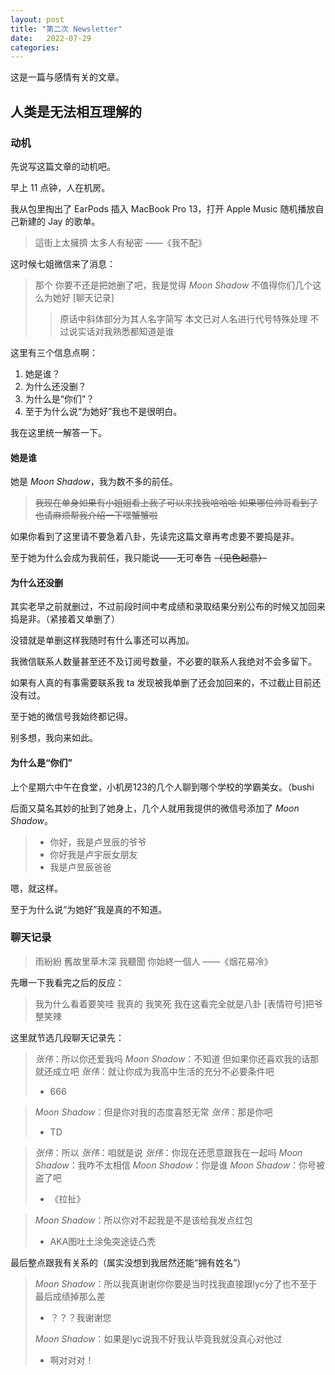 ```yaml
---
layout: post
title: "第二次 Newsletter"
date:   2022-07-29 
categories: 
---
```


这是一篇与感情有关的文章。

## 人类是无法相互理解的
### 动机

先说写这篇文章的动机吧。

早上 11 点钟，人在机房。

我从包里掏出了 EarPods 插入 MacBook Pro 13，打开 Apple Music 随机播放自己新建的 Jay 的歌单。

> 這街上太擁擠
> 太多人有秘密
> ——《我不配》

这时候七姐微信来了消息：
> 那个
> 你要不还是把她删了吧，我是觉得 *Moon Shadow* 不值得你们几个这么为她好
> [聊天记录]
>
> > 原话中斜体部分为其人名字简写
> > 本文已对人名进行代号特殊处理
> > 不过说实话对我熟悉都知道是谁


这里有三个信息点啊：
1. 她是谁？
2. 为什么还没删？
3. 为什么是“你们”？
4. 至于为什么说“为她好”我也不是很明白。
   
我在这里统一解答一下。

#### 她是谁
她是 *Moon Shadow*，我为数不多的前任。
> ~~我现在单身如果有小姐姐看上我了可以来找我哈哈哈
> 如果哪位帅哥看到了也请麻烦帮我介绍一下嘿蟹蟹啦~~

如果你看到了这里请不要急着八卦，先读完这篇文章再考虑要不要捣是非。

至于她为什么会成为我前任，我只能说——无可奉告 ~~（见色起意）~~

#### 为什么还没删
其实老早之前就删过，不过前段时间中考成绩和录取结果分别公布的时候又加回来捣是非。（紧接着又单删了）

没错就是单删这样我随时有什么事还可以再加。

我微信联系人数量甚至还不及订阅号数量，不必要的联系人我绝对不会多留下。

如果有人真的有事需要联系我 ta 发现被我单删了还会加回来的，不过截止目前还没有过。

至于她的微信号我始终都记得。

别多想，我向来如此。

#### 为什么是“你们”
上个星期六中午在食堂，小机房123的几个人聊到哪个学校的学霸美女。（bushi

后面又莫名其妙的扯到了她身上，几个人就用我提供的微信号添加了 *Moon Shadow*。

> * 你好，我是卢昱辰的爷爷
> * 你好我是卢宇辰女朋友
> * 我是卢昱辰爸爸

嗯，就这样。

至于为什么说“为她好”我是真的不知道。

### 聊天记录
> 雨紛紛
> 舊故里草木深
> 我聽聞
> 你始終一個人
> ——《烟花易冷》

先曝一下我看完之后的反应：
> 我为什么看着要笑哇
> 我真的 我笑死
> 我在这看完全就是八卦
> [表情符号]把爷整笑辣

这里就节选几段聊天记录先：
> *张伟*：所以你还爱我吗
> *Moon Shadow*：不知道 但如果你还喜欢我的话那就还成立吧
> *张伟*：就让你成为我高中生活的充分不必要条件吧
> * 666

> *Moon Shadow*：但是你对我的态度喜怒无常
> *张伟*：那是你吧
> * TD

> *张伟*：所以
> *张伟*：咱就是说
> *张伟*：你现在还愿意跟我在一起吗
> *Moon Shadow*：我咋不太相信
> *Moon Shadow*：你是谁
> *Moon Shadow*：你号被盗了吧
> * 《拉扯》

> *Moon Shadow*：所以你对不起我是不是该给我发点红包
> * AKA图吐土涂兔突途徒凸秃

最后整点跟我有关系的（属实没想到我居然还能“拥有姓名”）
> *Moon Shadow*：所以我真谢谢你你要是当时找我直接跟lyc分了也不至于最后成绩掉那么差
> * ？？？我谢谢您
> 
> *Moon Shadow*：如果是lyc说我不好我认毕竟我就没真心对他过
> * 啊对对对！